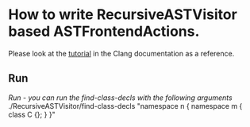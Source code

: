 How to write RecursiveASTVisitor based ASTFrontendActions.
=============================

Please look at the [tutorial](http://clang.llvm.org/docs/RAVFrontendAction.html)
in the Clang documentation as a reference.

## Run

*Run - you can run the find-class-decls with the following arguments*
	./RecursiveASTVisitor/find-class-decls "namespace n { namespace m { class C {}; } }"

